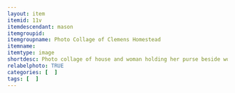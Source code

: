 ```yaml
---
layout: item
itemid: 11v
itemdescendant: mason
itemgroupid: 
itemgroupname: Photo Collage of Clemens Homestead 
itemname: 
itemtype: image
shortdesc: Photo collage of house and woman holding her purse beside wooden fence
relabelphoto: TRUE 
categories: [  ]
tags: [  ]
---
```







